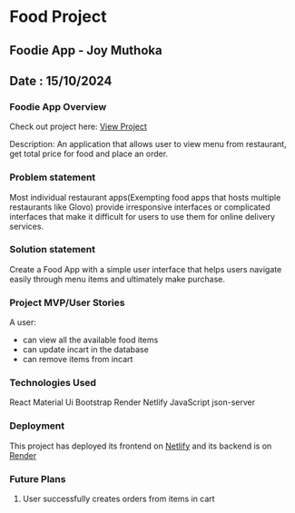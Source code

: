# Food Project 
## Foodie App - Joy Muthoka
## Date : 15/10/2024

### Foodie App Overview
Check out project here: [View Project](https://fluffy-sundae-8e1233.netlify.app/)

Description: An application that allows user to view menu from restaurant, get total price for food and place an order.

### Problem statement
Most individual restaurant apps(Exempting food apps that hosts multiple restaurants like Glovo) provide irresponsive interfaces or complicated interfaces that make it difficult for users to use them for online delivery services.

### Solution statement
Create a Food App with a simple user interface that helps users navigate easily through menu items and ultimately make purchase.


### Project MVP/User Stories
A user:
- can view all the available food items
- can update incart in the database
- can remove items from incart


### Technologies Used
React
Material Ui
Bootstrap
Render
Netlify
JavaScript
json-server

###   Deployment 
This project has deployed its frontend on [Netlify](https://fluffy-sundae-8e1233.netlify.app/) and its backend is on [Render](https://json-server-template-676m.onrender.com)



### Future Plans
1. User successfully creates orders from items in cart
